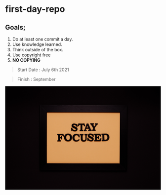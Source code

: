 # first-day-repo

## Goals;

1. Do at least one commit a day.
2. Use knowledge learned.
3. Think outside of the box.
4. Use copyright free
5. **NO COPYING**

> Start Date : July 6th 2021

> Finish : September

![Stay Focused](./Images/Stay-focused.jpg)
